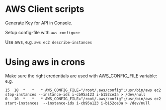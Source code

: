# AWS Client scripts

Generate Key for API in Console.

Setup config-file with `aws configure`

Use aws, e.g.
`aws ec2 describe-instances`


# Using aws in crons

Make sure the right credentials are used with AWS_CONFIG_FILE variable:
e.g.
```
15  18  *   *   * AWS_CONFIG_FILE="/root/.aws/config";/usr/bin/aws ec2 stop-instances --instance-ids i-cb95a123 i-b152ce3a > /dev/null
0   10  *   *   * AWS_CONFIG_FILE="/root/.aws/config";/usr/bin/aws ec2 start-instances  --instance-ids i-cb95a123 i-b152ce3a > /dev/null
```

